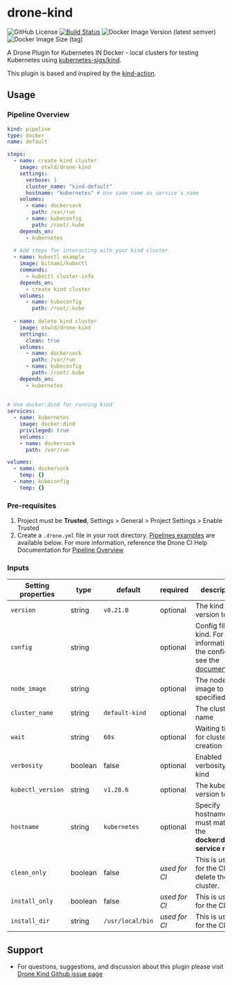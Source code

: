 # drone-kind
![GitHub License](https://img.shields.io/github/license/otwld/drone-kind)
[![Build Status](https://drone.outworld.fr/api/badges/otwld/drone-kind/status.svg)](https://drone.outworld.fr/otwld/drone-kind)
![Docker Image Version (latest semver)](https://img.shields.io/docker/v/otwld/drone-kind?label=docker%20image)
![Docker Image Size (tag)](https://img.shields.io/docker/image-size/otwld/drone-kind/latest)


A Drone Plugin for Kubernetes IN Docker - local clusters for testing Kubernetes using [kubernetes-sigs/kind](https://kind.sigs.k8s.io/).

This plugin is based and inspired by the [kind-action](https://github.com/helm/kind-action).

## Usage

### Pipeline Overview
```yaml
kind: pipeline
type: docker
name: default

steps:
  - name: create kind cluster
    image: otwld/drone-kind
    settings:
      verbose: 1
      cluster_name: "kind-default"
      hostname: "kubernetes" # Use same name as service`s name
    volumes:
      - name: dockersock
        path: /var/run
      - name: kubeconfig
        path: /root/.kube
    depends_on:
      - kubernetes
  
  # Add steps for interacting with your kind cluster
  - name: kubectl example
    image: bitnami/kubectl
    commands:
      - kubectl cluster-info
    depends_on:
      - create kind cluster
    volumes:
      - name: kubeconfig
        path: /root/.kube
  
  - name: delete kind cluster
    image: otwld/drone-kind
    settings:
      clean: true
    volumes:
      - name: dockersock
        path: /var/run
      - name: kubeconfig
        path: /root/.kube
    depends_on:
      - kubernetes
  
  
# Use docker:dind for running kind
services:
  - name: kubernetes
    image: docker:dind
    privileged: true
    volumes:
    - name: dockersock
      path: /var/run

volumes:
  - name: dockersock
    temp: {}
  - name: kubeconfig
    temp: {}
```
### Pre-requisites

1. Project must be **Trusted**, Settings > General > Project Settings > Enable Trusted
2. Create a `.drone.yml` file in your root directory. [Pipelines examples](#example-pipeline) are available below.
   For more information, reference the Drone CI Help Documentation for [Pipeline Overview](https://docs.drone.io/pipeline/overview/)

### Inputs

| Setting properties | type    | default          | required      | description                                                                                                                               |
|--------------------|---------|------------------|---------------|-------------------------------------------------------------------------------------------------------------------------------------------|
| `version`          | string  | `v0.21.0`        | optional      | The kind version to use                                                                                                                   |
| `config`           | string  | ` `              | optional      | Config file for kind. For more information on the config file, see the [documentation](https://kind.sigs.k8s.io/docs/user/configuration/) |  
| `node_image`       | string  | ` `              | optional      | The node image to use if specified                                                                                                        |
| `cluster_name`     | string  | `default-kind`   | optional      | The cluster name                                                                                                                          |                                                                                                        |
| `wait`             | string  | `60s`            | optional      | Waiting time for cluster creation                                                                                                         |   
| `verbosity`        | boolean | false            | optional      | Enabled verbosity of kind                                                                                                                 |
| `kubectl_version`  | string  | `v1.28.6`        | optional      | The kubectl version to use                                                                                                                |
| `hostname`         | string  | `kubernetes`     | optional      | Specify hostname, must match the **docker:dind service name**                                                                                 |
| `clean_only`       | boolean | false            | _used for CI_ | This is used for the CI to delete the cluster.                                                                                            |
| `install_only`     | boolean | false            | _used for CI_ | This is used for the CI.                                                                                                                  |
| `install_dir`      | string  | `/usr/local/bin` | _used for CI_ | This is used for the CI.                                                                                                                  |

## Support

- For questions, suggestions, and discussion about this plugin please visit [Drone Kind Github issue page](https://github.com/otwld/drone-kind/issues)
